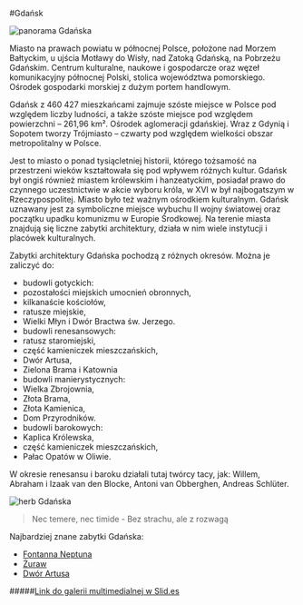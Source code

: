 #Gdańsk


![panorama Gdańska](http://upload.wikimedia.org/wikipedia/commons/thumb/a/ab/2012-08-30_pano_gdansk_sm2.jpg/1920px-2012-08-30_pano_gdansk_sm2.jpg)

Miasto na prawach powiatu w północnej Polsce, położone nad Morzem Bałtyckim, u ujścia Motławy do Wisły, nad Zatoką Gdańską, na Pobrzeżu Gdańskim. Centrum kulturalne, naukowe i gospodarcze oraz węzeł komunikacyjny północnej Polski, stolica województwa pomorskiego. Ośrodek gospodarki morskiej z dużym portem handlowym.

Gdańsk z 460 427 mieszkańcami zajmuje szóste miejsce w Polsce pod względem liczby ludności, a także szóste miejsce pod względem powierzchni – 261,96 km². Ośrodek aglomeracji gdańskiej. Wraz z Gdynią i Sopotem tworzy Trójmiasto – czwarty pod względem wielkości obszar metropolitalny w Polsce.

Jest to miasto o ponad tysiącletniej historii, którego tożsamość na przestrzeni wieków kształtowała się pod wpływem różnych kultur. Gdańsk był ongiś również miastem królewskim i hanzeatyckim, posiadał prawo do czynnego uczestnictwie w akcie wyboru króla, w XVI w był najbogatszym w Rzeczypospolitej. Miasto było też ważnym ośrodkiem kulturalnym. Gdańsk uznawany jest za symboliczne miejsce wybuchu II wojny światowej oraz początku upadku komunizmu w Europie Środkowej. Na terenie miasta znajdują się liczne zabytki architektury, działa w nim wiele instytucji i placówek kulturalnych.



Zabytki architektury Gdańska pochodzą z różnych okresów. Można je zaliczyć do:

 * budowli gotyckich:
  * pozostałości miejskich umocnień obronnych, 
  * kilkanaście kościołów, 
  * ratusze miejskie, 
  * Wielki Młyn i Dwór Bractwa św. Jerzego. 
 * budowli renesansowych: 
  * ratusz staromiejski, 
  * część kamieniczek mieszczańskich, 
  * Dwór Artusa, 
  * Zielona Brama i Katownia
 * budowli manierystycznych:
  * Wielka Zbrojownia, 
  * Złota Brama, 
  * Złota Kamienica, 
  * Dom Przyrodników.
 * budowli barokowych:
  * Kaplica Królewska, 
  * część kamieniczek mieszczańskich, 
  * Pałac Opatów w Oliwie.

W okresie renesansu i baroku działali tutaj twórcy tacy, jak: Willem, Abraham i Izaak van den Blocke, Antoni van Obberghen, Andreas Schlüter.

![herb Gdańska](http://3.bp.blogspot.com/-S9MlfBP0yU4/TmY_j7Y_xHI/AAAAAAAAQnk/0D207pR5cA8/s1600/DSC_4652.JPG)
>Nec temere, nec timide - 
>Bez strachu, ale z rozwagą


Najbardziej znane zabytki Gdańska:

 * [Fontanna Neptuna](https://github.com/pawelr/zaliczenie/blob/master/fontanna_neptuna.md)
 * [Żuraw](https://github.com/pawelr/zaliczenie/blob/master/zuraw.md)
 * [Dwór Artusa](https://github.com/pawelr/zaliczenie/blob/master/dwor_artusa.md)

#####[Link do galerii multimedialnej w Slid.es](http://slides.com/pawelr/gdansk)

